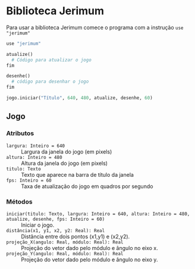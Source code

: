 # Biblioteca Jerimum #

Para usar a biblioteca Jerimum comece o programa com a instrução `use "jerimum"`

````python
use "jerimum"

atualize()
  # Código para atualizar o jogo
fim

desenhe()
  # código para desenhar o jogo
fim

jogo.iniciar("Título", 640, 480, atualize, desenhe, 60)
````

## Jogo ##


### Atributos ###
<dl>
<dt><code>largura: Inteiro = 640</code></dt>
  <dd>Largura da janela do jogo (em pixels)</dd>

<dt><code>altura: Inteiro = 480</code></dt>
  <dd>Altura da janela do jogo (em pixels)</dd>
  
<dt><code>titulo: Texto</code></dt>
  <dd>Texto que aparece na barra de título da janela</dd>

<dt><code>fps: Inteiro = 60</code></dt>
  <dd>Taxa de atualização do jogo em quadros por segundo</dd>
</dl>

### Métodos ###

<dl>
<dt><code>iniciar(titulo: Texto, largura: Inteiro = 640, altura: Inteiro = 480, atualize, desenhe, fps: Inteiro = 60)</code></dt>
  <dd>Iniciar o jogo.</dd>
  
<dt><code>distância(x1, y1, x2, y2: Real): Real</code></dt>
  <dd>Distância entre dois pontos (x1,y1) e (x2,y2).</dd>
  
<dt><code>projeção_X(angulo: Real, módulo: Real): Real</code></dt>
  <dd>Projeção do vetor dado pelo módulo e ângulo no eixo x.</dd>

<dt><code>projeção_Y(angulo: Real, módulo: Real): Real</code></dt>
  <dd>Projeção do vetor dado pelo módulo e ângulo no eixo y.</dd>

</dl>
